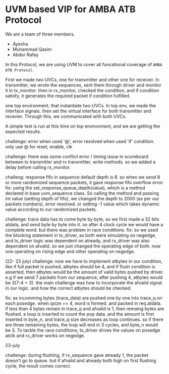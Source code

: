# UVM based VIP for AMBA ATB Protocol

We are a team of three members.

- Ayesha
- Muhammad Qasim
- Abdur Rafay

In this Protocol, we are using UVM to cover all funcational coverage of `AMBA ATB Protocol`.


First we made two UVCs, one for transmitter and other one for receiver. In transmitter, we wrote the sequences, sent them through driver and monitor it in tx_monitor. 
then in rx_monitor, checked the condition, and if condition satisfy, it generates the required packet if condition fulfilled.

one top environment, that instantiate two UVCs. In top env, we made the interface signals. then set the virtual interface for both transmitter and recevier. Through this, we communicated with both UVCs. 

A simple test is run at this time on top environment, and we are getting the expected results. 

challenge: error when used '@', error resolved when used 'if' condition. 
            only use @ for reset, enable, clk


challenge: there was some conflict error / timing issue in scoreboard between tx transmitter and rx transmitter, write methods. so we added a delay before calling rx_monitor.  

challeng: response fifo in sequence default depth is 8. so when we send 8 or more randomized sequence packets, it gave response fifo overflow error. 
fix: using the set_response_queue_depth(value), which is a method declared in base uvm_sequence class. So calling the method and passing int value (setting depth of fifo), we changed the depth to 2000 (as per our packets numbers), error resolved. or setting -1 value which takes dynamic value according to our randomized packets. 

challenge: trace data has to come byte by byte, so we first made a 32 bits atdata, and send byte by byte into it. so after 4 clock cycle we would have a complete word. but there was problem in race conditions.
fix: so we used the blocking statement in tx_driver, as both were simulating on negedge, and tx_driver logic was dependent on atready, and rx_driver was also dependent on atvalid. so we just changed the operating edge of both. now one operating on rising edge and other operating on negedge. 

(22- 23 july)
challenge: now we have to implement atbytes in our condition, like if full packet is pushed, atbytes should be 4, and if flush condition is asserted, then atbytes would be the amount of valid bytes pushed by driver. e.g if we send 7 packets from our sequence, after pushing 4, atbytes would be 3(7-4 = 3). the main challenge was how to incorporate the afvalid signal in our logic. and how the correct atbytes should be checked.

fix:  as incomming bytes (trace_data) are pushed one by one into trace_q on each posedge. when qsize == 4, word is formed. and packed in req.atdata. if less than 4 bytes remain in trace_q and afvalid is 1, then remaing bytes are flushed. 
a loop is inserted to count the pop data. and the amount is first inserted in byte_n, and trace_q size decreases as loop continues. so if there are three remaining bytes, the loop will end in 3 cycles, and byte_n would be 3. 
To tackle the race conditions, tx_driver drives the values on posedge atclk and rx_driver works on negedge.

23-july

challenge: during flushing, if rx_sequence gave atready 1, the packet doesn't go to queue. but if afvalid and atready both high on first flushing cycle, the result comes correct. 